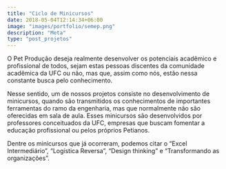 ```yaml
---
title: "Ciclo de Minicursos"
date: 2018-05-04T12:14:34+06:00
image: "images/portfolio/semep.png"
description: "Meta"
type: "post_projetos"
--- 
```


O Pet Produção deseja realmente desenvolver os potenciais acadêmico e profissional de todos,
sejam estas pessoas discentes da comunidade acadêmica da UFC ou não, mas que, assim como nós,
estão nessa constante busca pelo conhecimento.

Nesse sentido, um de nossos projetos consiste no desenvolvimento de minicursos, quando são
transmitidos os conhecimentos de importantes ferramentas do ramo da engenharia, mas que
normalmente não são oferecidas em sala de aula. Esses minicursos são desenvolvidos por
professores conceituados da UFC, empresas que buscam fomentar a educação profissional ou pelos
próprios Petianos.

Dentre os minicursos que já ocorreram, podemos citar o “Excel Intermediário”, “Logística Reversa”,
“Design thinking” e “Transformando as organizações”.







